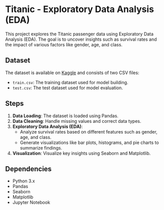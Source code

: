 # Titanic - Exploratory Data Analysis (EDA)

This project explores the Titanic passenger data using Exploratory Data Analysis (EDA). The goal is to uncover insights such as survival rates and the impact of various factors like gender, age, and class.

## Dataset
The dataset is available on [Kaggle](https://www.kaggle.com/c/titanic/data) and consists of two CSV files:
- `train.csv`: The training dataset used for model building.
- `test.csv`: The test dataset used for model evaluation.

## Steps
1. **Data Loading**: The dataset is loaded using Pandas.
2. **Data Cleaning**: Handle missing values and correct data types.
3. **Exploratory Data Analysis (EDA)**:
   - Analyze survival rates based on different features such as gender, age, and class.
   - Generate visualizations like bar plots, histograms, and pie charts to summarize findings.
4. **Visualization**: Visualize key insights using Seaborn and Matplotlib.

## Dependencies
- Python 3.x
- Pandas
- Seaborn
- Matplotlib
- Jupyter Notebook
